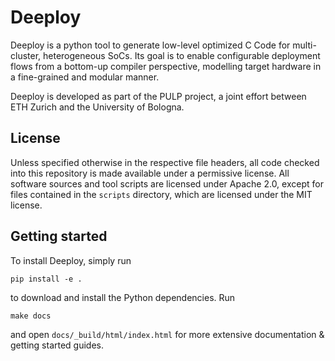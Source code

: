 # Deeploy

Deeploy is a python tool to generate low-level optimized C Code for multi-cluster, heterogeneous SoCs. Its goal is to enable configurable deployment flows from a bottom-up compiler perspective, modelling target hardware in a fine-grained and modular manner.

Deeploy is developed as part of the PULP project, a joint effort between ETH Zurich and the University of Bologna.

## License

Unless specified otherwise in the respective file headers, all code checked into this repository is made available under a permissive license. All software sources and tool scripts are licensed under Apache 2.0, except for files contained in the `scripts` directory, which are licensed under the MIT license.

## Getting started

To install Deeploy, simply run
```
pip install -e .
```
to download and install the Python dependencies. Run
```
make docs
```
and open `docs/_build/html/index.html` for more extensive documentation & getting started guides.

